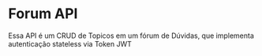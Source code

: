 # Forum API
Essa API é um CRUD de Topicos em um fórum de Dúvidas, que implementa autenticação stateless via Token JWT
